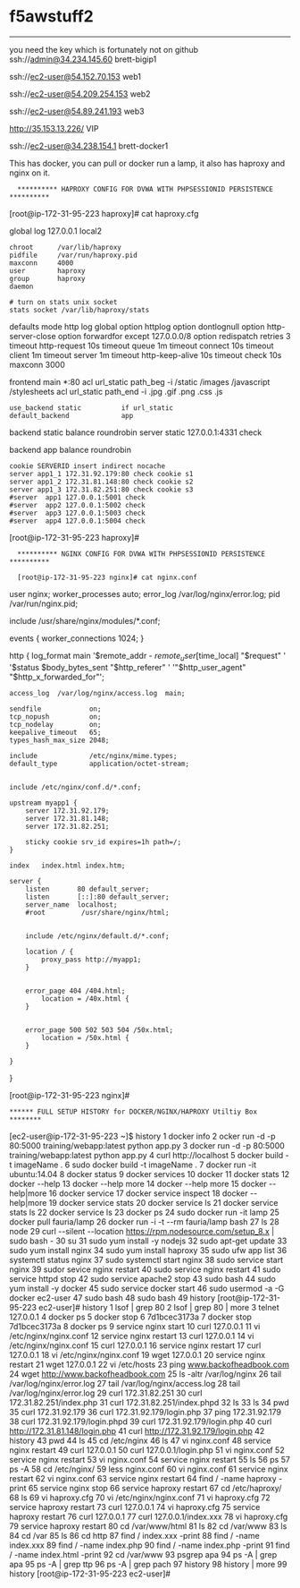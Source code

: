 # f5awstuff2
-------------

you need the key which is fortunately not on github 
ssh://admin@34.234.145.60  brett-bigip1

ssh://ec2-user@54.152.70.153 web1

ssh://ec2-user@54.209.254.153 web2

ssh://ec2-user@54.89.241.193 web3

http://35.153.13.226/   VIP

ssh://ec2-user@34.238.154.1 brett-docker1

This has docker, you can pull or docker run a lamp, it also has haproxy and nginx on it.

      ********** HAPROXY CONFIG FOR DVWA WITH PHPSESSIONID PERSISTENCE   **********
      

[root@ip-172-31-95-223 haproxy]# cat haproxy.cfg


global
    log         127.0.0.1 local2

    chroot      /var/lib/haproxy
    pidfile     /var/run/haproxy.pid
    maxconn     4000
    user        haproxy
    group       haproxy
    daemon

    # turn on stats unix socket
    stats socket /var/lib/haproxy/stats


defaults
    mode                    http
    log                     global
    option                  httplog
    option                  dontlognull
    option http-server-close
    option forwardfor       except 127.0.0.0/8
    option                  redispatch
    retries                 3
    timeout http-request    10s
    timeout queue           1m
    timeout connect         10s
    timeout client          1m
    timeout server          1m
    timeout http-keep-alive 10s
    timeout check           10s
    maxconn                 3000


frontend  main *:80
    acl url_static       path_beg       -i /static /images /javascript /stylesheets
    acl url_static       path_end       -i .jpg .gif .png .css .js

    use_backend static          if url_static
    default_backend             app


backend static
    balance     roundrobin
    server      static 127.0.0.1:4331 check


backend app
    balance     roundrobin

    cookie SERVERID insert indirect nocache
    server app1_1 172.31.92.179:80 check cookie s1
    server app1_2 172.31.81.148:80 check cookie s2
    server app1_3 172.31.82.251:80 check cookie s3
    #server  app1 127.0.0.1:5001 check
    #server  app2 127.0.0.1:5002 check
    #server  app3 127.0.0.1:5003 check
    #server  app4 127.0.0.1:5004 check

[root@ip-172-31-95-223 haproxy]#


      ********** NGINX CONFIG FOR DVWA WITH PHPSESSIONID PERSISTENCE   **********
      
      [root@ip-172-31-95-223 nginx]# cat nginx.conf

user nginx;
worker_processes auto;
error_log /var/log/nginx/error.log;
pid /var/run/nginx.pid;


include /usr/share/nginx/modules/*.conf;

events {
    worker_connections 1024;
}

http {
    log_format  main  '$remote_addr - $remote_user [$time_local] "$request" '
                      '$status $body_bytes_sent "$http_referer" '
                      '"$http_user_agent" "$http_x_forwarded_for"';

    access_log  /var/log/nginx/access.log  main;

    sendfile            on;
    tcp_nopush          on;
    tcp_nodelay         on;
    keepalive_timeout   65;
    types_hash_max_size 2048;

    include             /etc/nginx/mime.types;
    default_type        application/octet-stream;


    include /etc/nginx/conf.d/*.conf;

    upstream myapp1 {
        server 172.31.92.179;
        server 172.31.81.148;
        server 172.31.82.251;

        sticky cookie srv_id expires=1h path=/;
    }

    index   index.html index.htm;

    server {
        listen       80 default_server;
        listen       [::]:80 default_server;
        server_name  localhost;
        #root         /usr/share/nginx/html;

  
        include /etc/nginx/default.d/*.conf;

        location / {
            proxy_pass http://myapp1;
        }

        
        error_page 404 /404.html;
            location = /40x.html {
        }

  
        error_page 500 502 503 504 /50x.html;
            location = /50x.html {
        }

    }


}

[root@ip-172-31-95-223 nginx]#



    ****** FULL SETUP HISTORY for DOCKER/NGINX/HAPROXY Utiltiy Box ********

[ec2-user@ip-172-31-95-223 ~]$ history
    1  docker info
    2  ocker run -d -p 80:5000 training/webapp:latest python app.py
    3  docker run -d -p 80:5000 training/webapp:latest python app.py
    4  curl http://localhost
    5  docker build -t imageName .
    6  sudo docker build -t imageName .
    7  docker run -it ubuntu:14.04
    8  docker status
    9  docker services
   10  docker
   11  docker stats
   12  docker --help
   13  docker --help  more
   14  docker --help   more
   15  docker --help|more
   16  docker service
   17  docker service inspect
   18  docker --help|more
   19  docker service stats
   20  docker service ls
   21  docker service stats ls
   22  docker service ls
   23  docker ps
   24  sudo docker run -it lamp
   25  docker pull fauria/lamp
   26  docker run -i -t --rm fauria/lamp bash
   27  ls
   28  node
   29  curl --silent --location https://rpm.nodesource.com/setup_8.x | sudo bash -
   30  su
   31  sudo yum install -y nodejs
   32  sudo apt-get update
   33  sudo yum install nginx
   34  sudo yum install haproxy
   35  sudo ufw app list
   36  systemctl status nginx
   37  sudo systemctl start nginx
   38  sudo service start nginx
   39  sudor sevice nginx restart
   40  sudo service nginx restart
   41  sudo service httpd stop
   42  sudo service apache2 stop
   43  sudo bash
   44  sudo yum install -y docker
   45  sudo service docker start
   46  sudo usermod -a -G docker ec2-user
   47  sudo bash
   48  sudo bash
   49  history
[root@ip-172-31-95-223 ec2-user]# history
    1  lsof | grep 80
    2  lsof | grep 80 | more
    3  telnet 127.0.0.1
    4  docker ps
    5  docker stop
    6  7d1bcec3173a
    7  docker stop 7d1bcec3173a
    8  docker ps
    9  service nginx start
   10  curl 127.0.0.1
   11  vi /etc/nginx/nginx.conf
   12  service nginx restart
   13  curl 127.0.0.1
   14  vi /etc/nginx/nginx.conf
   15  curl 127.0.0.1
   16  service nginx restart
   17  curl 127.0.0.1
   18  vi /etc/nginx/nginx.conf
   19  wget 127.0.0.1
   20  service nginx restart
   21  wget 127.0.0.1
   22  vi /etc/hosts
   23  ping www.backofheadbook.com
   24  wget http://www.backofheadbook.com
   25  ls -altr /var/log/nginx
   26  tail /var/log/nginx/error.log
   27  tail /var/log/nginx/access.log
   28  tail /var/log/nginx/error.log
   29  curl 172.31.82.251
   30  curl 172.31.82.251/index.php
   31  curl 172.31.82.251/index.phpd
   32  ls
   33  ls
   34  pwd
   35  curl 172.31.92.179
   36  curl 172.31.92.179/login.php
   37  ping 172.31.92.179
   38  curl 172.31.92.179/login.phpd
   39  curl 172.31.92.179/login.php
   40  curl http://172.31.81.148/login.php
   41  curl http://172.31.92.179/login.php
   42  history
   43  pwd
   44  ls
   45  cd /etc/nginx
   46  ls
   47  vi nginx.conf
   48  service nginx restart
   49  curl 127.0.0.1
   50  curl 127.0.0.1/login.php
   51  vi nginx.conf
   52  service nginx restart
   53  vi nginx.conf
   54  service nginx restart
   55  ls
   56  ps
   57  ps -A
   58  cd /etc/nginx/
   59  less nginx.conf
   60  vi nginx.conf
   61  service nginx restart
   62  vi nginx.conf
   63  service nginx restart
   64  find / -name haproxy -print
   65  service nginx stop
   66  service haproxy restart
   67  cd /etc/haproxy/
   68  ls
   69  vi haproxy.cfg
   70  vi /etc/nginx/nginx.conf
   71  vi haproxy.cfg
   72  service haproxy restart
   73  curl 127.0.0.1
   74  vi haproxy.cfg
   75  service haproxy restart
   76  curl 127.0.0.1
   77  curl 127.0.0.1/index.xxx
   78  vi haproxy.cfg
   79  service haproxy restart
   80  cd /var/www/html
   81  ls
   82  cd /var/www
   83  ls
   84  cd /var
   85  ls
   86  cd http
   87  find / index.xxx -print
   88  find / -name index.xxx
   89  find / -name index.php
   90  find / -name index.php -print
   91  find / -name index.html -print
   92  cd /var/www
   93  psgrep apa
   94  ps -A | grep apa
   95  ps -A | grep ttp
   96  ps -A | grep pach
   97  history
   98  history | more
   99  history
[root@ip-172-31-95-223 ec2-user]#



